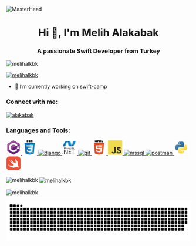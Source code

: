 ![MasterHead](https://raw.githubusercontent.com/allenwong/30DaysofSwift/master/github%20cover.png)

<h1 align="center">Hi 👋, I'm Melih Alakabak</h1>
<h3 align="center">A passionate Swift Developer from Turkey</h3>

<p align="left"> <img src="https://komarev.com/ghpvc/?username=melihalkbk&label=Profile%20views&color=0e75b6&style=flat" alt="melihalkbk" /> </p>

<p align="left"> <a href="https://github.com/ryo-ma/github-profile-trophy"><img src="https://github-profile-trophy.vercel.app/?username=melihalkbk" alt="melihalkbk" /></a> </p>

- 🔭 I’m currently working on [swift-camp](https://github.com/melihalkbk/swift_camp)

<h3 align="left">Connect with me:</h3>
<p align="left">
<a href="https://instagram.com/alakabak" target="blank"><img align="center" src="https://raw.githubusercontent.com/rahuldkjain/github-profile-readme-generator/master/src/images/icons/Social/instagram.svg" alt="alakabak" height="30" width="40" /></a>
</p>

<h3 align="left">Languages and Tools:</h3>
<p align="left"> <a href="https://www.w3schools.com/cs/" target="_blank" rel="noreferrer"> <img src="https://raw.githubusercontent.com/devicons/devicon/master/icons/csharp/csharp-original.svg" alt="csharp" width="40" height="40"/> </a> <a href="https://www.w3schools.com/css/" target="_blank" rel="noreferrer"> <img src="https://raw.githubusercontent.com/devicons/devicon/master/icons/css3/css3-original-wordmark.svg" alt="css3" width="40" height="40"/> </a> <a href="https://www.djangoproject.com/" target="_blank" rel="noreferrer"> <img src="https://cdn.worldvectorlogo.com/logos/django.svg" alt="django" width="40" height="40"/> </a> <a href="https://dotnet.microsoft.com/" target="_blank" rel="noreferrer"> <img src="https://raw.githubusercontent.com/devicons/devicon/master/icons/dot-net/dot-net-original-wordmark.svg" alt="dotnet" width="40" height="40"/> </a> <a href="https://git-scm.com/" target="_blank" rel="noreferrer"> <img src="https://www.vectorlogo.zone/logos/git-scm/git-scm-icon.svg" alt="git" width="40" height="40"/> </a> <a href="https://www.w3.org/html/" target="_blank" rel="noreferrer"> <img src="https://raw.githubusercontent.com/devicons/devicon/master/icons/html5/html5-original-wordmark.svg" alt="html5" width="40" height="40"/> </a> <a href="https://developer.mozilla.org/en-US/docs/Web/JavaScript" target="_blank" rel="noreferrer"> <img src="https://raw.githubusercontent.com/devicons/devicon/master/icons/javascript/javascript-original.svg" alt="javascript" width="40" height="40"/> </a> <a href="https://www.microsoft.com/en-us/sql-server" target="_blank" rel="noreferrer"> <img src="https://www.svgrepo.com/show/303229/microsoft-sql-server-logo.svg" alt="mssql" width="40" height="40"/> </a> <a href="https://postman.com" target="_blank" rel="noreferrer"> <img src="https://www.vectorlogo.zone/logos/getpostman/getpostman-icon.svg" alt="postman" width="40" height="40"/> </a> <a href="https://www.python.org" target="_blank" rel="noreferrer"> <img src="https://raw.githubusercontent.com/devicons/devicon/master/icons/python/python-original.svg" alt="python" width="40" height="40"/> </a> <a href="https://developer.apple.com/swift/" target="_blank" rel="noreferrer"> <img src="https://raw.githubusercontent.com/devicons/devicon/master/icons/swift/swift-original.svg" alt="swift" width="40" height="40"/> </a> </p>

<p><img align="left" src="https://github-readme-stats.vercel.app/api/top-langs?username=melihalkbk&show_icons=true&locale=en&layout=compact" alt="melihalkbk" /></p>

<p>&nbsp;<img align="center" src="https://github-readme-stats.vercel.app/api?username=melihalkbk&show_icons=true&locale=en" alt="melihalkbk" /></p>

<p><img align="center" src="https://github-readme-streak-stats.herokuapp.com/?user=melihalkbk&" alt="melihalkbk" /></p>

<picture>
  <source media="(prefers-color-scheme: dark)" srcset="https://raw.githubusercontent.com/melihalkbk/melihalkbk/output/github-contribution-grid-snake-dark.svg">
  <source media="(prefers-color-scheme: light)" srcset="https://raw.githubusercontent.com/melihalkbk/melihalkbk/output/github-contribution-grid-snake.svg">
  <img alt="github contribution grid snake animation" src="https://raw.githubusercontent.com/melihalkbk/melihalkbk/output/github-contribution-grid-snake.svg">
</picture>
